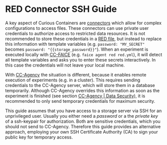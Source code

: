 # RED Connector SSH Guide

A key aspect of Curious Containers are [connectors](red-connectors.md) which allow for complex configurations to access files. These connectors can use private user credentials to authorize access to restricted data resources. It is not recommended to store these credentials in a [RED file](red-format.md), but instead to replace this information with template variables (e.g. `password: "MY_SECRET"` becomes `password: "{{storage_password}}"`). When an experiment is executed locally with [CC-FAICE](cc-faice.md) (e.g. `faice agent red red.yml`), it will detect all template variables and asks you to enter these secrets interactively. In this case the credentials will not leave your local machine.

With [CC-Agency](cc-agency.md) the situation is different, because it enables remote execution of experiments (e.g. in a cluster). This requires sending credentials to the CC-Agency server, which will store them in a database temporarily. Although CC-Agency overrides this information as soon as the experiment is finished (see section [CC-Agency | Data Security](cc-agency.md#data-security)), it is recommended to only send temporary credentials for maximum security.

This guide assumes that you have access to a storage server via SSH for an unprivileged user. Usually you either need a *password* or a the *private key* of a ssh-keypair for authorization. Both are sensitive credentials, which you should not send to CC-Agency. Therefore this guide provides an alternative approach, employing your own SSH Certificate Authority (CA) to sign your public key for temporary access.

